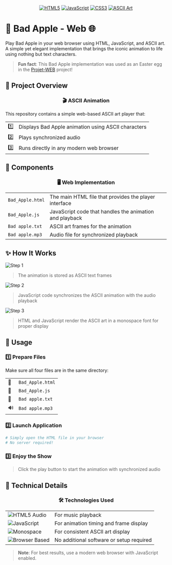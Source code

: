 <div align="center">

[![HTML5](https://img.shields.io/badge/HTML5-E34F26?style=for-the-badge&logo=html5&logoColor=white)](https://html.spec.whatwg.org/)
[![JavaScript](https://img.shields.io/badge/JavaScript-F7DF1E?style=for-the-badge&logo=javascript&logoColor=black)](https://www.javascript.com/)
[![CSS3](https://img.shields.io/badge/CSS3-1572B6?style=for-the-badge&logo=css3&logoColor=white)](https://www.w3.org/Style/CSS/)
[![ASCII Art](https://img.shields.io/badge/ASCII-Art-blueviolet?style=for-the-badge)](https://en.wikipedia.org/wiki/ASCII_art)

</div>

# 🍎 Bad Apple - Web 🌐

Play Bad Apple in your web browser using HTML, JavaScript, and ASCII art. A simple yet elegant implementation that brings the iconic animation to life using nothing but text characters.

> **Fun fact**: This Bad Apple implementation was used as an Easter egg in the [Projet-WEB](https://github.com/Yug0-o/Projet-WEB) project!

## 🌟 Project Overview
<div align="center">
    <h3>🎬 ASCII Animation</h3>
</div>


This repository contains a simple web-based ASCII art player that:

<table>
  <tr>
    <td>1️⃣</td>
    <td>Displays Bad Apple animation using ASCII characters</td>
  </tr>
  <tr>
    <td>2️⃣</td>
    <td>Plays synchronized audio</td>
  </tr>
  <tr>
    <td>3️⃣</td>
    <td>Runs directly in any modern web browser</td>
  </tr>
</table>

## 🧩 Components

<div align="center">
  
### 🖥️ Web Implementation
  
</div>

<table>
  <tr>
    <td><code>Bad_Apple.html</code></td>
    <td>The main HTML file that provides the player interface</td>
  </tr>
  <tr>
    <td><code>Bad_Apple.js</code></td>
    <td>JavaScript code that handles the animation and playback</td>
  </tr>
  <tr>
    <td><code>Bad apple.txt</code></td>
    <td>ASCII art frames for the animation</td>
  </tr>
  <tr>
    <td><code>Bad apple.mp3</code></td>
    <td>Audio file for synchronized playback</td>
  </tr>
</table>

## ✨ How It Works

<div align="left">
  <img src="https://img.shields.io/badge/1-ASCII%20Animation-blue?style=for-the-badge" alt="Step 1"/>
</div>

> The animation is stored as ASCII text frames

<div align="left">
  <img src="https://img.shields.io/badge/2-Audio%20Sync-purple?style=for-the-badge" alt="Step 2"/>
</div>

> JavaScript code synchronizes the ASCII animation with the audio playback

<div align="left">
  <img src="https://img.shields.io/badge/3-Web%20Display-orange?style=for-the-badge" alt="Step 3"/>
</div>

> HTML and JavaScript render the ASCII art in a monospace font for proper display

## 🚀 Usage

<div align="left">
  
### 1️⃣ Prepare Files
  
</div>

Make sure all four files are in the same directory:
<table>
  <tr>
    <td>📄</td>
    <td><code>Bad_Apple.html</code></td>
  </tr>
  <tr>
    <td>📄</td>
    <td><code>Bad_Apple.js</code></td>
  </tr>
  <tr>
    <td>📄</td>
    <td><code>Bad apple.txt</code></td>
  </tr>
  <tr>
    <td>🔊</td>
    <td><code>Bad apple.mp3</code></td>
  </tr>
</table>

<div align="left">
  
### 2️⃣ Launch Application
  
</div>

```bash
# Simply open the HTML file in your browser
# No server required!
```

<div align="left">
  
### 3️⃣ Enjoy the Show
  
</div>

> Click the play button to start the animation with synchronized audio

## 🧪 Technical Details

<div align="center">
  
### 🛠️ Technologies Used
  
</div>

<table>
  <tr>
    <td><img src="https://img.shields.io/badge/HTML5-Audio-orange?style=flat-square" alt="HTML5 Audio"/></td>
    <td>For music playback</td>
  </tr>
  <tr>
    <td><img src="https://img.shields.io/badge/JavaScript-Timing-yellow?style=flat-square" alt="JavaScript"/></td>
    <td>For animation timing and frame display</td>
  </tr>
  <tr>
    <td><img src="https://img.shields.io/badge/CSS-Monospace-blue?style=flat-square" alt="Monospace"/></td>
    <td>For consistent ASCII art display</td>
  </tr>
  <tr>
    <td><img src="https://img.shields.io/badge/Browser-Based-darkgreen?style=flat-square" alt="Browser Based"/></td>
    <td>No additional software or setup required</td>
  </tr>
</table>

> **Note**: For best results, use a modern web browser with JavaScript enabled.

